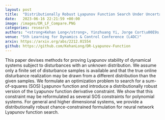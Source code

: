 ```yaml
---
layout: post
title:  "Distributionally Robust Lyapunov Function Search Under Uncertainty"
date:   2023-06-16 22:21:59 +00:00
image: /images/DR_LF_Compare.PNG
categories: research
authors: "<strong>Kehan Long</strong>, Yinzhuang Yi, Jorge Cort\u00E9s, Nikolay Atanasov"
venue: "5th Learning for Dynamics & Control Conference (L4DC)"
arxiv: https://arxiv.org/abs/2212.01554
github: https://github.com/KehanLong/DR-Lyapunov-Function
---
```



This paper devises methods for proving Lyapunov stability of dynamical systems subject to disturbances with an unknown distribution. We assume only a finite set of disturbance samples is available and that the true online disturbance realization may be drawn from a different distribution than the given samples. We formulate an optimization problem to search for a sum-of-squares (SOS) Lyapunov function and introduce a distributionally robust version of the Lyapunov function derivative constraint. We show that this constraint may be reformulated as several SOS constraints for polynomial systems. For general and higher dimensional systems, we provide a distributionally robust chance-constrained formulation for neural network Lyapunov function search.
